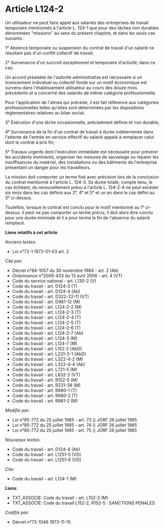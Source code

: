 # Article L124-2

Un utilisateur ne peut faire appel aux salariés des entreprises de travail temporaire mentionnés à l'article L. 124-1 que
pour des tâches non durables dénommées "missions" au sens du présent chapitre, et dans les seuls cas suivants :

1° Absence temporaire ou suspension du contrat de travail d'un salarié ne résultant pas d'un conflit collectif de travail;

2° Survenance d'un surcroît exceptionnel et temporaire d'activité; dans ce cas:

Un accord préalable de l'autorité administrative est nécessaire si un licenciement individuel ou collectif fondé sur un motif
économique est survenu dans l'établissement utilisateur au cours des douze mois précédents et a concerné des salariés de même
catégorie professionnelle.

Pour l'application de l'alinéa qui précède, il est fait référence aux catégories professionnelles telles qu'elles sont
déterminées par les dispositions règlementaires relatives au bilan social;

3° Exécution d'une tâche occasionnelle, précisément définie et non durable;

4° Survenance de la fin d'un contrat de travail à durée indéterminée dans l'attente de l'entrée en service effectif du
salarié appelé à remplacer celui dont le contrat a pris fin;

5° Travaux urgents dont l'exécution immédiate est nécessaire pour prévenir les accidents imminents, organiser les mesures de
sauvetage ou réparer les insuffisances du matériel, des installations ou des bâtiments de l'entreprise présentant un danger
pour les travailleurs.

La mission doit comporter un terme fixé avec précision lors de la conclusion du contrat mentionné à l'article L. 124-3. Sa
durée totale, compte tenu, le cas échéant, du renouvellement prévu à l'article L. 124-2-4 ne peut excéder six mois dans les
cas définis aux 2°, 4° et 5° et un an dans le cas défini au 3° ci-dessus.

Toutefois, lorsque le contrat est conclu pour le motif mentionné au 1° ci-dessus, il peut ne pas comporter un terme précis;
il doit alors être conclu pour une durée minimale et il a pour terme la fin de l'absence du salarié remplacé.

**Liens relatifs à cet article**

_Anciens textes_:

  - Loi n°72-1 1972-01-03 art. 2

_Cité par_:

  - Décret n°84-1057 du 30 novembre 1984 - art. 2 (Ab)
  - Ordonnance n°2006-433 du 13 avril 2006 - art. 4 (VT)
  - Code du service national - art. L130-2 (V)
  - Code du travail - art. D124-3 (T)
  - Code du travail - art. D124-4 (Ab)
  - Code du travail - art. D322-22-11 (VT)
  - Code du travail - art. D981-12 (M)
  - Code du travail - art. L124-2-2 (M)
  - Code du travail - art. L124-2-3 (T)
  - Code du travail - art. L124-2-4 (T)
  - Code du travail - art. L124-2-5 (T)
  - Code du travail - art. L124-2-6 (T)
  - Code du travail - art. L124-2-7 (Ab)
  - Code du travail - art. L124-3 (M)
  - Code du travail - art. L124-7 (M)
  - Code du travail - art. L152-2 (AbD)
  - Code du travail - art. L231-3-1 (AbD)
  - Code du travail - art. L322-4-2 (M)
  - Code du travail - art. L322-4-4 (Ab)
  - Code du travail - art. L721-5 (M)
  - Code du travail - art. L832-2 (VT)
  - Code du travail - art. R152-5 (M)
  - Code du travail - art. R231-38 (M)
  - Code du travail - art. R980-1 (T)
  - Code du travail - art. R980-2 (T)
  - Code du travail - art. R981-2 (M)

_Modifié par_:

  - Loi n°85-772 du 25 juillet 1985 - art. 73 () JORF 26 juillet 1985
  - Loi n°85-772 du 25 juillet 1985 - art. 74 () JORF 26 juillet 1985
  - Loi n°85-772 du 25 juillet 1985 - art. 75 () JORF 26 juillet 1985

_Nouveaux textes_:

  - Code du travail - art. D124-4 (Ab)
  - Code du travail - art. L1251-5 (VD)
  - Code du travail - art. L1251-6 (VD)

_Cite_:

  - Code du travail - art. L124-1 (M)

**Liens**:

  - TXT_ASSOCIE: Code du travail - art. L152-2 (M)
  - TXT_ASSOCIE: Code du travail L152-2, R152-5 : SANCTIONS PENALES

_Codifié par_:

  - Décret n°73-1046 1973-11-15
